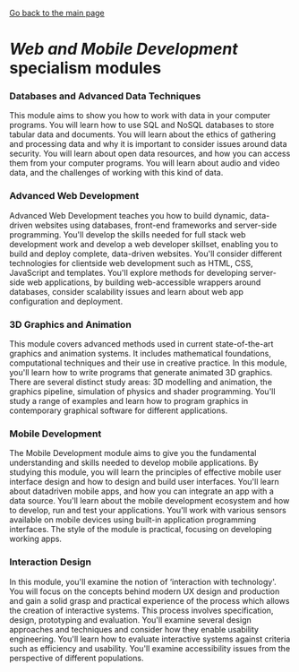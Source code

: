 [Go back to the main page](https://world-class.github.io/REPL/)

# *Web and Mobile Development* specialism modules

### Databases and Advanced Data Techniques
This module aims to show you how to work with data in your computer
programs. You will learn how to use SQL and NoSQL databases to store
tabular data and documents. You will learn about the ethics of gathering
and processing data and why it is important to consider issues around
data security. You will learn about open data resources, and how you can
access them from your computer programs. You will learn about audio and
video data, and the challenges of working with this kind of data.

### Advanced Web Development
Advanced Web Development teaches you how to build dynamic, data-driven
websites using databases, front-end frameworks and server-side
programming. You'll develop the skills needed for full stack web
development work and develop a web developer skillset, enabling you
to build and deploy complete, data-driven websites. You'll consider
different technologies for clientside web development such as HTML,
CSS, JavaScript and templates. You'll explore methods for developing
server-side web applications, by building web-accessible wrappers
around databases, consider scalability issues and learn about web app
configuration and deployment.

### 3D Graphics and Animation
This module covers advanced methods used in current state-of-the-art
graphics and animation systems. It includes mathematical foundations,
computational techniques and their use in creative practice. In this
module, you'll learn how to write programs that generate animated
3D graphics. There are several distinct study areas: 3D modelling and
animation, the graphics pipeline, simulation of physics and shader
programming. You'll study a range of examples and learn how to program
graphics in contemporary graphical software for different applications.

### Mobile Development
The Mobile Development module aims to give you the fundamental
understanding and skills needed to develop mobile applications. By
studying this module, you will learn the principles of effective mobile
user interface design and how to design and build user interfaces.
You'll learn about datadriven mobile apps, and how you can integrate
an app with a data source. You'll learn about the mobile development
ecosystem and how to develop, run and test your applications. You'll
work with various sensors available on mobile devices using built-in
application programming interfaces. The style of the module is
practical, focusing on developing working apps.

### Interaction Design
In this module, you'll examine the notion of ‘interaction with
technology'. You will focus on the concepts behind modern UX design
and production and gain a solid grasp and practical experience of
the process which allows the creation of interactive systems. This
process involves specification, design, prototyping and evaluation.
You'll examine several design approaches and techniques and consider
how they enable usability engineering. You'll learn how to evaluate
interactive systems against criteria such as efficiency and usability.
You'll examine accessibility issues from the perspective of different
populations.
